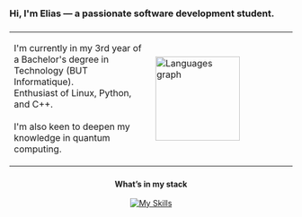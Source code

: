 <h3 align="left">Hi, I'm Elias — a passionate software development student.</h3>

###
<table>
  <tr>
    <td>
      <p align="left">
        I'm currently in my 3rd year of a Bachelor's degree in Technology (BUT Informatique).<br>
        Enthusiast of Linux, Python, and C++.<br><br>
        I'm also keen to deepen my knowledge in quantum computing.
      </p>
    </td>
    <td width="50%">
      <img src="https://github-readme-stats.vercel.app/api/top-langs?username=elias-utf8&locale=en&hide_title=false&layout=compact&card_width=320&langs_count=5&theme=discord_old_blurple&hide_border=false&order=2" height="150" alt="Languages graph" />
    </td>
  </tr>
</table>

###

<div align="center">
  <strong>What’s in my stack</strong>
</div>
<br>
<div align="center">
  <a href="https://skillicons.dev">
    <img src="https://skillicons.dev/icons?i=cpp,linux,py,qt,sublime,tensorflow" alt="My Skills" />
  </a>
</div>

###


